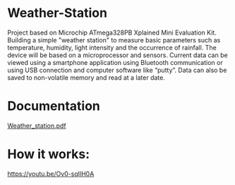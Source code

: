 # Weather-Station
Project based on Microchip ATmega328PB Xplained Mini Evaluation Kit. Building a simple "weather station" to measure basic parameters such as
temperature, humidity, light intensity and the occurrence of rainfall. The device will be based
on a microprocessor and sensors. Current data can be viewed using a smartphone
application using Bluetooth communication or using USB connection and computer software
like “putty”. Data can also be saved to non-volatile memory and read at a later date.


# Documentation 
[Weather_station.pdf](https://github.com/mariuszwieclawek/Weather-Station/files/8410284/Weather_station.pdf)

# How it works: 
https://youtu.be/Ov0-sqIlH0A
